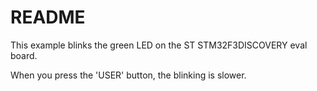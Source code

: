 # README

This example blinks the green LED on the ST STM32F3DISCOVERY eval board.

When you press the 'USER' button, the blinking is slower.


